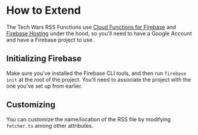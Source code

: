 # How to Extend
The Tech Wars RSS Functions use [Cloud Functions for Firebase](https://firebase.google.com/docs/functions/)
and [Firebase Hosting](https://firebase.google.com/docs/hosting/) under the hood,
so you'll need to have a Google Account and have a Firebase project to use.

## Initializing Firebase
Make sure you've installed the Firebase CLI tools, and then run 
`firebase init` at the root of the project. You'll need to associate the
project with the one you've set up from earlier.

## Customizing
You can customize the name/location of the RSS file by modifying `fetcher.ts`
among other attributes.